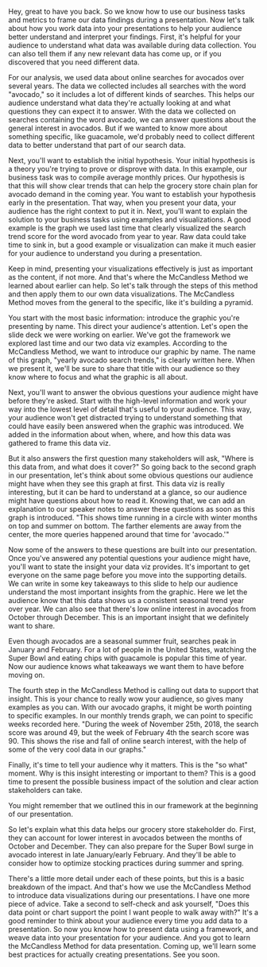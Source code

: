 
Hey, great to have you back. So we know how to use our business tasks and metrics to frame our data findings during a presentation. Now let's talk about how you work data into your presentations to help your audience better understand and interpret your findings. First, it's helpful for your audience to understand what data was available during data collection. You can also tell them if any new relevant data has come up, or if you discovered that you need different data.

For our analysis, we used data about online searches for avocados over several years. The data we collected includes all searches with the word "avocado," so it includes a lot of different kinds of searches. This helps our audience understand what data they're actually looking at and what questions they can expect it to answer. With the data we collected on searches containing the word avocado, we can answer questions about the general interest in avocados. But if we wanted to know more about something specific, like guacamole, we'd probably need to collect different data to better understand that part of our search data. 

Next, you'll want to establish the initial hypothesis. Your initial hypothesis is a theory you're trying to prove or disprove with data. In this example, our business task was to compile average monthly prices. Our hypothesis is that this will show clear trends that can help the grocery store chain plan for avocado demand in the coming year. You want to establish your hypothesis early in the presentation. That way, when you present your data, your audience has the right context to put it in. Next, you'll want to explain the solution to your business tasks using examples and visualizations. A good example is the graph we used last time that clearly visualized the search trend score for the word avocado from year to year. Raw data could take time to sink in, but a good example or visualization can make it much easier for your audience to understand you during a presentation.

Keep in mind, presenting your visualizations effectively is just as important as the content, if not more. And that's where the McCandless Method we learned about earlier can help. So let's talk through the steps of this method and then apply them to our own data visualizations. The McCandless Method moves from the general to the specific, like it's building a pyramid.

You start with the most basic information: introduce the graphic you're presenting by name. This direct your audience's attention. Let's open the slide deck we were working on earlier. We've got the framework we explored last time and our two data viz examples. According to the McCandless Method, we want to introduce our graphic by name. The name of this graph, "yearly avocado search trends," is clearly written here. When we present it, we'll be sure to share that title with our audience so they know where to focus and what the graphic is all about. 

Next, you'll want to answer the obvious questions your audience might have before they're asked. Start with the high-level information and work your way into the lowest level of detail that's useful to your audience. This way, your audience won't get distracted trying to understand something that could have easily been answered when the graphic was introduced. We added in the information about when, where, and how this data was gathered to frame this data viz. 

But it also answers the first question many stakeholders will ask, "Where is this data from, and what does it cover?" So going back to the second graph in our presentation, let's think about some obvious questions our audience might have when they see this graph at first. This data viz is really interesting, but it can be hard to understand at a glance, so our audience might have questions about how to read it. Knowing that, we can add an explanation to our speaker notes to answer these questions as soon as this graph is introduced. "This shows time running in a circle with winter months on top and summer on bottom. The farther elements are away from the center, the more queries happened around that time for 'avocado.'" 

Now some of the answers to these questions are built into our presentation. Once you've answered any potential questions your audience might have, you'll want to state the insight your data viz provides. It's important to get everyone on the same page before you move into the supporting details. We can write in some key takeaways to this slide to help our audience understand the most important insights from the graphic. Here we let the audience know that this data shows us a consistent seasonal trend year over year. We can also see that there's low online interest in avocados from October through December. This is an important insight that we definitely want to share.

Even though avocados are a seasonal summer fruit, searches peak in January and February. For a lot of people in the United States, watching the Super Bowl and eating chips with guacamole is popular this time of year. Now our audience knows what takeaways we want them to have before moving on. 

The fourth step in the McCandless Method is calling out data to support that insight. This is your chance to really wow your audience, so gives many examples as you can. With our avocado graphs, it might be worth pointing to specific examples. In our monthly trends graph, we can point to specific weeks recorded here. "During the week of November 25th, 2018, the search score was around 49, but the week of February 4th the search score was 90. This shows the rise and fall of online search interest, with the help of some of the very cool data in our graphs." 

Finally, it's time to tell your audience why it matters. This is the "so what" moment. Why is this insight interesting or important to them? This is a good time to present the possible business impact of the solution and clear action stakeholders can take.

You might remember that we outlined this in our framework at the beginning of our presentation.

So let's explain what this data helps our grocery store stakeholder do. First, they can account for lower interest in avocados between the months of October and December. They can also prepare for the Super Bowl surge in avocado interest in late January/early February. And they'll be able to consider how to optimize stocking practices during summer and spring. 

There's a little more detail under each of these points, but this is a basic breakdown of the impact. And that's how we use the McCandless Method to introduce data visualizations during our presentations. I have one more piece of advice. Take a second to self-check and ask yourself, "Does this data point or chart support the point I want people to walk away with?" It's a good reminder to think about your audience every time you add data to a presentation. So now you know how to present data using a framework, and weave data into your presentation for your audience. And you got to learn the McCandless Method for data presentation. Coming up, we'll learn some best practices for actually creating presentations. See you soon.